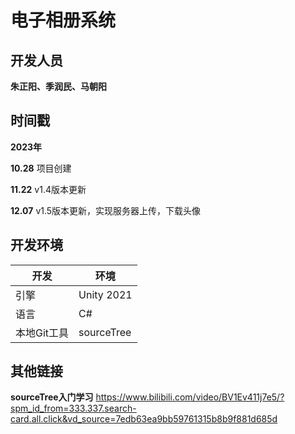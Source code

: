 # 电子相册系统

## 开发人员

**朱正阳、季润民、马朝阳**



## 时间戳

**2023年**

**10.28** 项目创建

**11.22** v1.4版本更新

**12.07** v1.5版本更新，实现服务器上传，下载头像


## 开发环境

| 开发        | 环境       |
| ----------- | ---------- |
| 引擎        | Unity 2021 |
| 语言        | C#         |
| 本地Git工具 | sourceTree |

## 其他链接

**sourceTree入门学习**
https://www.bilibili.com/video/BV1Ev411j7e5/?spm_id_from=333.337.search-card.all.click&vd_source=7edb63ea9bb59761315b8b9f881d685d
